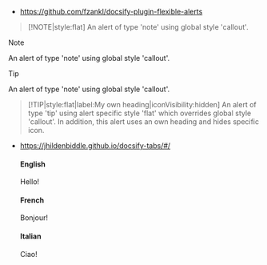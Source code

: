 - https://github.com/fzankl/docsify-plugin-flexible-alerts

> [!NOTE|style:flat]
> An alert of type 'note' using global style 'callout'.

> [!NOTE]
> An alert of type 'note' using global style 'callout'.

> [!TIP]
> An alert of type 'note' using global style 'callout'.

> [!TIP|style:flat|label:My own heading|iconVisibility:hidden]
> An alert of type 'tip' using alert specific style 'flat' which overrides global style 'callout'.
> In addition, this alert uses an own heading and hides specific icon.


- https://jhildenbiddle.github.io/docsify-tabs/#/

  <!-- tabs:start -->

   #### **English**

   Hello!

   #### **French**

   Bonjour!

   #### **Italian**

   Ciao!

   <!-- tabs:end -->